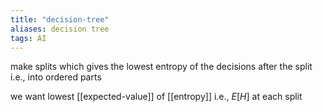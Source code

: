 ```yaml
---
title: "decision-tree"
aliases: decision tree
tags: AI
---
```


make splits which gives the lowest entropy of the decisions after the split i.e., into ordered parts

we want lowest [[expected-value]] of [[entropy]] i.e., $E[H]$ at each split